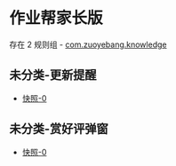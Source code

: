 # 作业帮家长版

存在 2 规则组 - [com.zuoyebang.knowledge](/src/apps/com.zuoyebang.knowledge.ts)

## 未分类-更新提醒

- [快照-0](https://i.gkd.li/i/13695522)

## 未分类-赏好评弹窗

- [快照-0](https://i.gkd.li/i/13043228)
